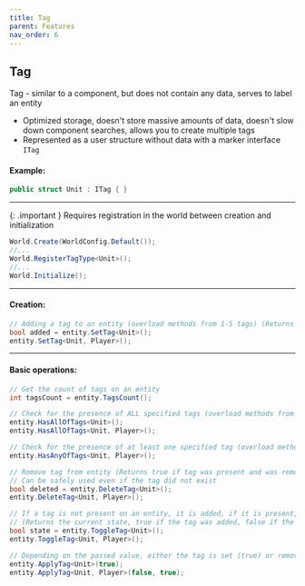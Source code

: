 ```yaml
---
title: Tag
parent: Features
nav_order: 6
---
```


## Tag
Tag - similar to a component, but does not contain any data, serves to label an entity
- Optimized storage, doesn't store massive amounts of data, doesn't slow down component searches, allows you to create multiple tags
- Represented as a user structure without data with a marker interface `ITag`

#### Example:
```c#
public struct Unit : ITag { }
```

___

{: .important }
Requires registration in the world between creation and initialization

```c#
World.Create(WorldConfig.Default());
//...
World.RegisterTagType<Unit>();
//...
World.Initialize();
```

___

#### Creation:
```c#
// Adding a tag to an entity (overload methods from 1-5 tags) (Returns true if a tag was missing and was added)
bool added = entity.SetTag<Unit>();
entity.SetTag<Unit, Player>();
```

___

#### Basic operations:
```c#
// Get the count of tags on an entity
int tagsCount = entity.TagsCount();

// Check for the presence of ALL specified tags (overload methods from 1-3 tags)
entity.HasAllOfTags<Unit>();
entity.HasAllOfTags<Unit, Player>();

// Check for the presence of at least one specified tag (overload methods from 2-3 tags)
entity.HasAnyOfTags<Unit, Player>();

// Remove tag from entity (Returns true if tag was present and was removed)
// Can be safely used even if the tag did not exist
bool deleted = entity.DeleteTag<Unit>();
entity.DeleteTag<Unit, Player>();

// If a tag is not present on an entity, it is added, if it is present, it is removed (overload methods from 1-3 tags)
// (Returns the current state, true if the tag was added, false if the tag was removed)
bool state = entity.ToggleTag<Unit>();
entity.ToggleTag<Unit, Player>();

// Depending on the passed value, either the tag is set (true) or removed (false) (overload methods from 1-3 tags)
entity.ApplyTag<Unit>(true);
entity.ApplyTag<Unit, Player>(false, true);
```